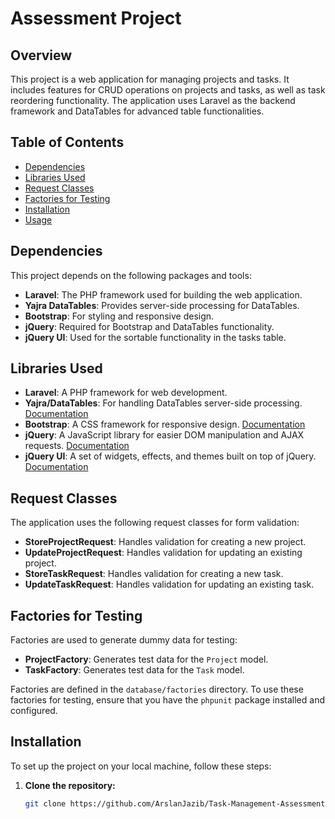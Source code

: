 # Assessment Project

## Overview

This project is a web application for managing projects and tasks. It includes features for CRUD operations on projects and tasks, as well as task reordering functionality. The application uses Laravel as the backend framework and DataTables for advanced table functionalities.

## Table of Contents

- [Dependencies](#dependencies)
- [Libraries Used](#libraries-used)
- [Request Classes](#request-classes)
- [Factories for Testing](#factories-for-testing)
- [Installation](#installation)
- [Usage](#usage)

## Dependencies

This project depends on the following packages and tools:

- **Laravel**: The PHP framework used for building the web application.
- **Yajra DataTables**: Provides server-side processing for DataTables.
- **Bootstrap**: For styling and responsive design.
- **jQuery**: Required for Bootstrap and DataTables functionality.
- **jQuery UI**: Used for the sortable functionality in the tasks table.

## Libraries Used

- **Laravel**: A PHP framework for web development.
- **Yajra/DataTables**: For handling DataTables server-side processing. [Documentation](https://yajrabox.com/docs/laravel-datatables/master)
- **Bootstrap**: A CSS framework for responsive design. [Documentation](https://getbootstrap.com/)
- **jQuery**: A JavaScript library for easier DOM manipulation and AJAX requests. [Documentation](https://jquery.com/)
- **jQuery UI**: A set of widgets, effects, and themes built on top of jQuery. [Documentation](https://jqueryui.com/)

## Request Classes

The application uses the following request classes for form validation:

- **StoreProjectRequest**: Handles validation for creating a new project.
- **UpdateProjectRequest**: Handles validation for updating an existing project.
- **StoreTaskRequest**: Handles validation for creating a new task.
- **UpdateTaskRequest**: Handles validation for updating an existing task.

## Factories for Testing

Factories are used to generate dummy data for testing:

- **ProjectFactory**: Generates test data for the `Project` model.
- **TaskFactory**: Generates test data for the `Task` model.

Factories are defined in the `database/factories` directory. To use these factories for testing, ensure that you have the `phpunit` package installed and configured.

## Installation

To set up the project on your local machine, follow these steps:

1. **Clone the repository:**

   ```bash
   git clone https://github.com/ArslanJazib/Task-Management-Assessment.git